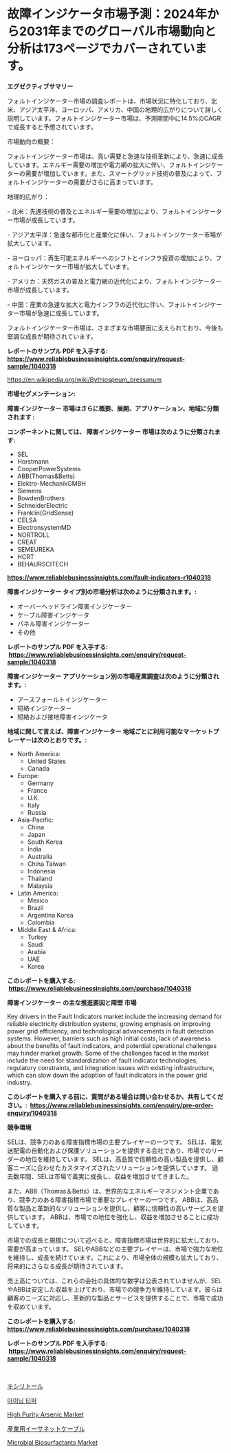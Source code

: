 <p><h1>故障インジケータ市場予測：2024年から2031年までのグローバル市場動向と分析は173ページでカバーされています。</h1></p><p><strong>エグゼクティブサマリー</strong></p>
<p><p>フォルトインジケーター市場の調査レポートは、市場状況に特化しており、北米、アジア太平洋、ヨーロッパ、アメリカ、中国の地理的広がりについて詳しく説明しています。フォルトインジケーター市場は、予測期間中に14.5%のCAGRで成長すると予想されています。</p><p>市場動向の概要：</p><p>フォルトインジケーター市場は、高い需要と急速な技術革新により、急速に成長しています。エネルギー需要の増加や電力網の拡大に伴い、フォルトインジケーターの需要が増加しています。また、スマートグリッド技術の普及によって、フォルトインジケーターの需要がさらに高まっています。</p><p>地理的広がり：</p><p>- 北米：先進技術の普及とエネルギー需要の増加により、フォルトインジケーター市場が成長しています。</p><p>- アジア太平洋：急速な都市化と産業化に伴い、フォルトインジケーター市場が拡大しています。</p><p>- ヨーロッパ：再生可能エネルギーへのシフトとインフラ投資の増加により、フォルトインジケーター市場が拡大しています。</p><p>- アメリカ：天然ガスの普及と電力網の近代化により、フォルトインジケーター市場が成長しています。</p><p>- 中国：産業の急速な拡大と電力インフラの近代化に伴い、フォルトインジケーター市場が急速に成長しています。</p><p>フォルトインジケーター市場は、さまざまな市場要因に支えられており、今後も堅調な成長が期待されています。</p></p>
<p><strong>レポートのサンプル PDF を入手する: <a href="https://www.reliablebusinessinsights.com/enquiry/request-sample/1040318">https://www.reliablebusinessinsights.com/enquiry/request-sample/1040318</a></strong></p>
<p><a href="https://en.wikipedia.org/wiki/Bythiospeum_bressanum">https://en.wikipedia.org/wiki/Bythiospeum_bressanum</a></p>
<p><strong>市場セグメンテーション:</strong></p>
<p><strong> 障害インジケーター 市場はさらに概要、展開、アプリケーション、地域に分類されます :</strong></p>
<p><strong>コンポーネントに関しては、 障害インジケーター 市場は次のように分類されます: &nbsp;</strong></p>
<p><ul><li>SEL</li><li>Horstmann</li><li>CooperPowerSystems</li><li>ABB(Thomas&Betts)</li><li>Elektro-MechanikGMBH</li><li>Siemens</li><li>BowdenBrothers</li><li>SchneiderElectric</li><li>Franklin(GridSense)</li><li>CELSA</li><li>ElectronsystemMD</li><li>NORTROLL</li><li>CREAT</li><li>SEMEUREKA</li><li>HCRT</li><li>BEHAURSCITECH</li></ul></p>
<p><strong><a href="https://www.reliablebusinessinsights.com/fault-indicators-r1040318">https://www.reliablebusinessinsights.com/fault-indicators-r1040318</a></strong></p>
<p><strong> 障害インジケーター タイプ別の市場分析は次のように分類されます。:</strong></p>
<p><ul><li>オーバーヘッドライン障害インジケーター</li><li>ケーブル障害インジケータ</li><li>パネル障害インジケーター</li><li>その他</li></ul></p>
<p><strong>レポートのサンプル PDF を入手する: &nbsp;<a href="https://www.reliablebusinessinsights.com/enquiry/request-sample/1040318">https://www.reliablebusinessinsights.com/enquiry/request-sample/1040318</a></strong></p>
<p><strong> 障害インジケーター アプリケーション別の市場産業調査は次のように分類されます。:</strong></p>
<p><ul><li>アースフォールトインジケーター</li><li>短絡インジケーター</li><li>短絡および接地障害インジケータ</li></ul></p>
<p><strong>地域に関して言えば、障害インジケーター 地域ごとに利用可能なマーケットプレーヤーは次のとおりです。:</strong></p>
<p><ul>
    <li>
        North America:
        <ul>
            <li>United States</li>
            <li>Canada</li>
        </ul>
    </li>
    <li>
        Europe:
        <ul>
            <li>Germany</li>
            <li>France</li>
            <li>U.K.</li>
            <li>Italy</li>
            <li>Russia</li>
        </ul>
    </li>
    <li>
        Asia-Pacific:
        <ul>
            <li>China</li>
            <li>Japan</li>
            <li>South Korea</li>
            <li>India</li>
            <li>Australia</li>
            <li>China Taiwan</li>
            <li>Indonesia</li>
            <li>Thailand</li>
            <li>Malaysia</li>
        </ul>
    </li>
    <li>
        Latin America:
        <ul>
            <li>Mexico</li>
            <li>Brazil</li>
            <li>Argentina Korea</li>
            <li>Colombia</li>
        </ul>
    </li>
    <li>
        Middle East & Africa:
        <ul>
            <li>Turkey</li>
            <li>Saudi</li>
            <li>Arabia</li>
            <li>UAE</li>
            <li>Korea</li>
        </ul>
    </li>
    </ul></p>
<p><strong>このレポートを購入する: &nbsp;<a href="https://www.reliablebusinessinsights.com/purchase/1040318">https://www.reliablebusinessinsights.com/purchase/1040318</a></strong></p>
<p><strong>障害インジケーター の主な推進要因と障壁 市場</strong></p>
<p><p>Key drivers in the Fault Indicators market include the increasing demand for reliable electricity distribution systems, growing emphasis on improving power grid efficiency, and technological advancements in fault detection systems. However, barriers such as high initial costs, lack of awareness about the benefits of fault indicators, and potential operational challenges may hinder market growth. Some of the challenges faced in the market include the need for standardization of fault indicator technologies, regulatory constraints, and integration issues with existing infrastructure, which can slow down the adoption of fault indicators in the power grid industry.</p></p>
<p><strong>このレポートを購入する前に、質問がある場合は問い合わせるか、共有してください。:&nbsp; <a href="https://www.reliablebusinessinsights.com/enquiry/pre-order-enquiry/1040318">https://www.reliablebusinessinsights.com/enquiry/pre-order-enquiry/1040318</a></strong></p>
<p><strong>競争環境</strong></p>
<p><p>SELは、競争力のある障害指標市場の主要プレイヤーの一つです。 SELは、電気送配電の自動化および保護ソリューションを提供する会社であり、市場でのリーダーの地位を維持しています。 SELは、高品質で信頼性の高い製品を提供し、顧客ニーズに合わせたカスタマイズされたソリューションを提供しています。 過去数年間、SELは市場で着実に成長し、収益を増加させてきました。</p><p>また、ABB（Thomas＆Betts）は、世界的なエネルギーマネジメント企業であり、競争力のある障害指標市場で重要なプレイヤーの一つです。 ABBは、高品質な製品と革新的なソリューションを提供し、顧客に信頼性の高いサービスを提供しています。 ABBは、市場での地位を強化し、収益を増加させることに成功しています。</p><p>市場での成長と規模について述べると、障害指標市場は世界的に拡大しており、需要が高まっています。 SELやABBなどの主要プレイヤーは、市場で強力な地位を維持し、成長を続けています。これにより、市場全体の規模も拡大しており、将来的にさらなる成長が期待されています。</p><p>売上高については、これらの会社の具体的な数字は公表されていませんが、SELやABBは安定した収益を上げており、市場での競争力を維持しています。彼らは顧客のニーズに対応し、革新的な製品とサービスを提供することで、市場で成功を収めています。</p></p>
<p><strong>このレポートを購入する: &nbsp; <a href="https://www.reliablebusinessinsights.com/purchase/1040318">https://www.reliablebusinessinsights.com/purchase/1040318</a></strong></p>
<p><strong>レポートのサンプル PDF を入手する: &nbsp;<a href="https://www.reliablebusinessinsights.com/enquiry/request-sample/1040318">https://www.reliablebusinessinsights.com/enquiry/request-sample/1040318</a></strong><strong></strong></p>
<p>&nbsp;</p>
<p><p><a href="https://medium.com/@jarrellroob/%E3%82%AD%E3%82%B7%E3%83%AA%E3%83%88%E3%83%BC%E3%83%AB%E5%B8%82%E5%A0%B4-2024%E5%B9%B4%E3%81%8B%E3%82%892031%E5%B9%B4%E3%81%BE%E3%81%A7%E3%81%AE%E6%9C%9F%E9%96%93%E3%81%AE%E6%A5%AD%E7%95%8C%E5%8B%95%E5%90%91%E3%81%A8%E4%BA%88%E6%B8%AC-eb63379da75a">キシリトール</a></p><p><a href="https://medium.com/@leigh.tymms/2024%EB%85%84%EB%B6%80%ED%84%B0-2031%EB%85%84%EA%B9%8C%EC%A7%80-%EA%B8%80%EB%A1%9C%EB%B2%8C-%EC%8B%9C%EC%9E%A5%EA%B3%BC-%EB%AF%B8%EB%9E%98-%EC%A0%84%EB%A7%9D%EC%97%90%EC%84%9C-%EA%B4%91%EC%82%B0-%EB%8D%A4%ED%94%84%ED%8A%B8%EB%9F%AD-%EC%8B%9C%EC%9E%A5%EC%9D%98-%EB%96%A0%EC%98%A4%EB%A5%B4%EB%8A%94-%EB%8F%99%ED%96%A5-25297c88d2d2">마이닝 티퍼</a></p><p><a href="https://medium.com/@keith.brown8975/high-purity-arsenic-market-outlook-complete-industry-analysis-2024-to-2031-c564c5a58c0a">High Purity Arsenic Market</a></p><p><a href="https://github.com/schmahlson/Market-Research-Report-List-2/blob/main/64471504038.md">産業用イーサネットケーブル</a></p><p><a href="https://github.com/HenrietteMills1/Market-Research-Report-List-2/blob/main/microbial-biosurfactants-market.md">Microbial Biosurfactants Market</a></p></p>